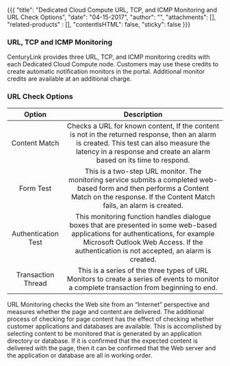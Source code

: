 {{{
  "title": "Dedicated Cloud Compute URL, TCP, and ICMP Monitoring and URL Check Options",
  "date": "04-15-2017",
  "author": "",
  "attachments": [],
  "related-products" : [],
  "contentIsHTML": false,
  "sticky": false
}}}

### URL, TCP and ICMP Monitoring

CenturyLink provides three URL, TCP, and ICMP monitoring credits with each Dedicated Cloud Compute node. Customers may use these credits to create automatic notification monitors in the portal. Additional monitor credits are available at an additional charge.

### URL Check Options

|       Option        |      Description     |
|:-------------------:|:--------------------:|
|    Content Match    |  Checks a URL for known content, If the content is not in the returned response, then an alarm is created. This test can also measure the latency in a response and create an alarm based on its time to respond. |
|      Form Test      |  This is a two-step URL monitor. The monitoring service submits a completed web-based form and then performs a Content Match on the response. If the Content Match fails, an alarm is created.  |
| Authentication Test |  This monitoring function handles dialogue boxes that are presented in some web-based applications for authentications, for example Microsoft Outlook Web Access. If the authentication is not accepted, an alarm is created.  |
| Transaction Thread  |  This is a series of the three types of URL Monitors to create a series of events to monitor a complete transaction from beginning to end.  |

URL Monitoring checks the Web site from an “Internet” perspective and measures whether the page and content are delivered. The additional process of checking for page content has the effect of checking whether customer applications and databases are available. This is accomplished by selecting content to be monitored that is generated by an application directory or database. If it is confirmed that the expected content is delivered with the page, then it can be confirmed that the Web server and the application or database are all in working order.
